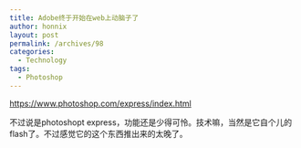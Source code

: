 ```yaml
---
title: Adobe终于开始在web上动脑子了
author: honnix
layout: post
permalink: /archives/98
categories:
  - Technology
tags:
  - Photoshop
---
```

https://www.photoshop.com/express/index.html

不过说是photoshopt express，功能还是少得可怜。技术嘛，当然是它自个儿的flash了。不过感觉它的这个东西推出来的太晚了。